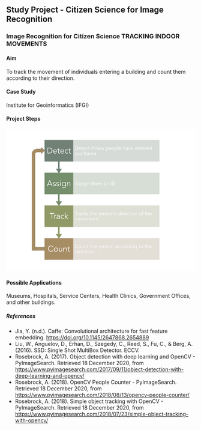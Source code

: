 ## Study Project - Citizen Science for Image Recognition

### Image Recognition for Citizen Science TRACKING INDOOR MOVEMENTS 

#### Aim
To track the movement of individuals entering a building and count them according to their direction.

#### Case Study
Institute for Geoinformatics (IFGI)

#### Project Steps
![project steps](images/projectSteps.png)

#### Possible Applications
Museums, Hospitals, Service Centers, Health Clinics, Government Offices, and other buildings.

##### References
* Jia, Y. (n.d.). Caffe: Convolutional architecture for fast feature embedding. https://doi.org/10.1145/2647868.2654889
* Liu, W., Anguelov, D., Erhan, D., Szegedy, C., Reed, S., Fu, C., & Berg, A. (2016). SSD: Single Shot MultiBox Detector. ECCV. 
* Rosebrock, A. (2017). Object detection with deep learning and OpenCV - PyImageSearch. Retrieved 18 December 2020, from https://www.pyimagesearch.com/2017/09/11/object-detection-with-deep-learning-and-opencv/ 
* Rosebrock, A. (2018). OpenCV People Counter - PyImageSearch. Retrieved 18 December 2020, from https://www.pyimagesearch.com/2018/08/13/opencv-people-counter/
* Rosebrock, A. (2018). Simple object tracking with OpenCV - PyImageSearch. Retrieved 18 December 2020, from https://www.pyimagesearch.com/2018/07/23/simple-object-tracking-with-opencv/ 

